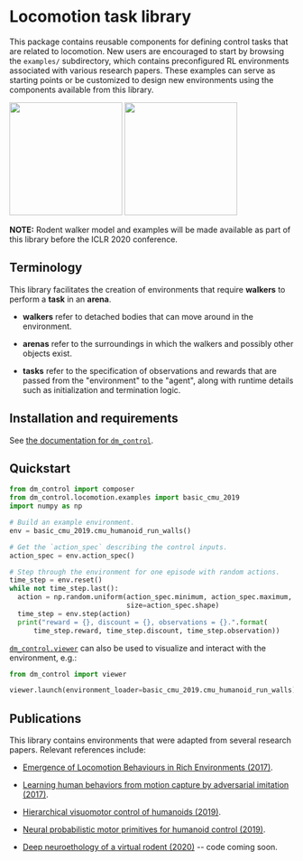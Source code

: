 # Locomotion task library

This package contains reusable components for defining control tasks that are
related to locomotion. New users are encouraged to start by browsing the
`examples/` subdirectory, which contains preconfigured RL environments
associated with various research papers. These examples can serve as starting
points or be customized to design new environments using the components
available from this library.

<p float="left">
  <img src="walls.png" height="200">
  <img src="gaps.png" height="200">
</p>

**NOTE:** Rodent walker model and examples will be made available as part of
this library before the ICLR 2020 conference.

## Terminology

This library facilitates the creation of environments that require **walkers**
to perform a **task** in an **arena**.

-   **walkers** refer to detached bodies that can move around in the
    environment.

-   **arenas** refer to the surroundings in which the walkers and possibly other
    objects exist.

-   **tasks** refer to the specification of observations and rewards that are
    passed from the "environment" to the "agent", along with runtime details
    such as initialization and termination logic.

## Installation and requirements

See [the documentation for `dm_control`][installation-and-requirements].

## Quickstart

```python
from dm_control import composer
from dm_control.locomotion.examples import basic_cmu_2019
import numpy as np

# Build an example environment.
env = basic_cmu_2019.cmu_humanoid_run_walls()

# Get the `action_spec` describing the control inputs.
action_spec = env.action_spec()

# Step through the environment for one episode with random actions.
time_step = env.reset()
while not time_step.last():
  action = np.random.uniform(action_spec.minimum, action_spec.maximum,
                             size=action_spec.shape)
  time_step = env.step(action)
  print("reward = {}, discount = {}, observations = {}.".format(
      time_step.reward, time_step.discount, time_step.observation))
```

[`dm_control.viewer`] can also be used to visualize and interact with the
environment, e.g.:

```python
from dm_control import viewer

viewer.launch(environment_loader=basic_cmu_2019.cmu_humanoid_run_walls)
```

## Publications

This library contains environments that were adapted from several research
papers. Relevant references include:

-   [Emergence of Locomotion Behaviours in Rich Environments (2017)][heess2017].

-   [Learning human behaviors from motion capture by adversarial imitation
    (2017)][merel2017].

-   [Hierarchical visuomotor control of humanoids (2019)][merel2019a].

-   [Neural probabilistic motor primitives for humanoid control (2019)][merel2019b].

-   [Deep neuroethology of a virtual rodent (2020)][merel2020] -- code coming
    soon.

[installation-and-requirements]: ../../README.md#installation-and-requirements
[`dm_control.viewer`]: ../viewer/README.md
[heess2017]: https://arxiv.org/abs/1707.02286
[merel2017]: https://arxiv.org/abs/1707.02201
[merel2019a]: https://arxiv.org/abs/1811.09656
[merel2019b]: https://arxiv.org/abs/1811.11711
[merel2020]: https://openreview.net/pdf?id=SyxrxR4KPS
